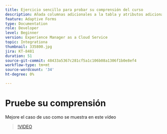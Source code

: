 ```yaml
---
title: Ejercicio sencillo para probar su comprensión del curso
description: Añada columnas adicionales a la tabla y atributos adicionales a los criterios de búsqueda
feature: Adaptive Forms
type: Documentation
role: Developer
level: Beginner
version: Experience Manager as a Cloud Service
topic: Integrationa
thumbnail: 335800.jpg
jira: KT-8481
duration: 51
source-git-commit: 48433a5367c281cf5a1c106b08a1306f1b0e8ef4
workflow-type: tm+mt
source-wordcount: '34'
ht-degree: 0%

---
```


# Pruebe su comprensión

Mejore el caso de uso como se muestra en este vídeo

>[!VIDEO](https://video.tv.adobe.com/v/3436566?quality=12&learn=on&captions=spa)

